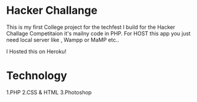 # Hacker Challange

This is my first College project for the techfest I build for the Hacker Challage Competitaion it's mailny code in PHP.
For HOST this app you just need local server like , Wampp or MaMP etc..

 I Hosted this on Heroku!

# Technology
  
   1.PHP
   2.CSS & HTML
   3.Photoshop
